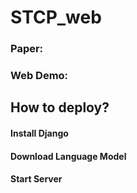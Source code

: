 # STCP_web

### Paper: 
### Web Demo:

## How to deploy?
#### Install Django
#### Download Language Model
#### Start Server
